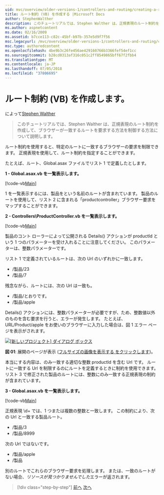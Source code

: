 ```yaml
---
uid: mvc/overview/older-versions-1/controllers-and-routing/creating-a-route-constraint-vb
title: ルート制約 (VB) を作成する |Microsoft Docs
author: StephenWalther
description: このチュートリアルでは、Stephen Walther は、正規表現のルート制約を作成して、ブラウザーが一致するルートを要求する方法を制御する方法について説明します。
ms.author: aspnetcontent
ms.date: 02/16/2009
ms.assetid: b7cce113-c82c-45bf-b97b-357e5d9f7f56
msc.legacyurl: /mvc/overview/older-versions-1/controllers-and-routing/creating-a-route-constraint-vb
msc.type: authoredcontent
ms.openlocfilehash: 4be9b3c26fe456ae429160766b3366fef54ef1cc
ms.sourcegitcommit: b28cd0313af316c051c2ff8549865bff67f2fbb4
ms.translationtype: MT
ms.contentlocale: ja-JP
ms.lasthandoff: 07/05/2018
ms.locfileid: "37806695"
---
```

<a name="creating-a-route-constraint-vb"></a>ルート制約 (VB) を作成します。
====================
によって[Stephen Walther](https://github.com/StephenWalther)

> このチュートリアルでは、Stephen Walther は、正規表現のルート制約を作成して、ブラウザーが一致するルートを要求する方法を制御する方法について説明します。


ルート制約を使用すると、特定のルートに一致するブラウザーの要求を制限できます。 正規表現を使用して、ルート制約を指定することができます。

たとえば、ルート、Global.asax ファイルでリスト 1 で定義したとします。

**1 - Global.asax.vb を一覧表示します。**

[!code-vb[Main](creating-a-route-constraint-vb/samples/sample1.vb)]

1 を一覧表示するには、製品をという名前のルートが含まれています。 製品のルートを使用して、リスト 2 に含まれる「productcontroller」ブラウザー要求をマップすることができます。

**2 - Controllers\ProductController.vb を一覧表示します。**

[!code-vb[Main](creating-a-route-constraint-vb/samples/sample2.vb)]

製品のコント ローラーによって公開される Details() アクションが productId という 1 つのパラメーターを受け入れることに注意してください。 このパラメーターは、整数パラメーターです。

リスト 1 で定義されているルートは、次の Url のいずれかに一致します。

- /製品/23
- /製品/7

残念ながら、ルートには、次の Url は一致も。

- /製品/とおりです。
- /製品/apple

Details() アクションには、整数パラメーターが必要ですが、ため、整数値以外のものを含む要求を行うと、エラーが発生します。 たとえば、URL/Product/apple をお使いのブラウザーに入力した場合は、図 1 エラー ページを表示がされます。


[![[新しいプロジェクト] ダイアログ ボックス](creating-a-route-constraint-vb/_static/image1.jpg)](creating-a-route-constraint-vb/_static/image1.png)

**図 01**: 展開のページが表示 ([フルサイズの画像を表示する をクリックします](creating-a-route-constraint-vb/_static/image2.png))。


本当にする内容は、のみ一致する適切な整数 productId を含む Url です。 ルートに一致する Url を制限するのにルートを定義するときに制約を使用できます。 リスト 3 で修正された製品のルートには、整数にのみ一致する正規表現の制約が含まれています。

**3 - Global.asax.vb を一覧表示します。**

[!code-vb[Main](creating-a-route-constraint-vb/samples/sample3.vb)]

正規表現 \d+ では、1 つまたは複数の整数と一致します。 この制約により、次の Url と一致する製品ルート。

- /製品/3
- /製品/8999

次の Url ではないです。

- /製品/apple
- /製品

別のルートでこれらのブラウザー要求を処理します。 または、一致のルートがない場合、*リソースが見つかりませんでした*エラーが返されます。

> [!div class="step-by-step"]
> [前へ](creating-custom-routes-vb.md)
> [次へ](creating-a-custom-route-constraint-vb.md)
